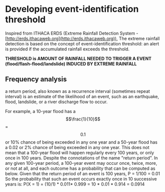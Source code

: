 # Developing event-identification threshold

Inspired from ITHACA ERDS (Extreme Rainfall Detection System - [http://erds.ithacaweb.org](http://erds.ithacaweb.org)), The extreme rainfall detection is based on the concept of event-identification threshold: an alert is provided if the accumulated rainfall exceeds the threshold.

**THRESHOLD is AMOUNT OF RAINFALL NEEDED TO TRIGGER A EVENT (flood/flash-flood/landslide) INDUCED BY EXTREME RAINFALL**

## Frequency analysis

a return period, also known as a recurrence interval (sometimes repeat interval) is an estimate of the likelihood of an event, such as an earthquake, flood, landslide, or a river discharge flow to occur.

For example, a 10-year flood has a $$\frac{1}{10}$$ = $$0.1$$ or 10% chance of being exceeded in any one year and a 50-year flood has a 0.02 or 2% chance of being exceeded in any one year. This does not mean that a 100-year flood will happen regularly every 100 years, or only once in 100 years. Despite the connotations of the name "return period". In any given 100-year period, a 100-year event may occur once, twice, more, or not at all, and each outcome has a probability that can be computed as below.
Given that the return period of an event is 100 years,
P	= 1/100
= 0.01
So the probability that such an event occurs exactly once in 10 successive years is:
P(X = 1)	= (10/1) * 0.011* 0.999
= 10 * 0.01 * 0.914
= 0.0914
